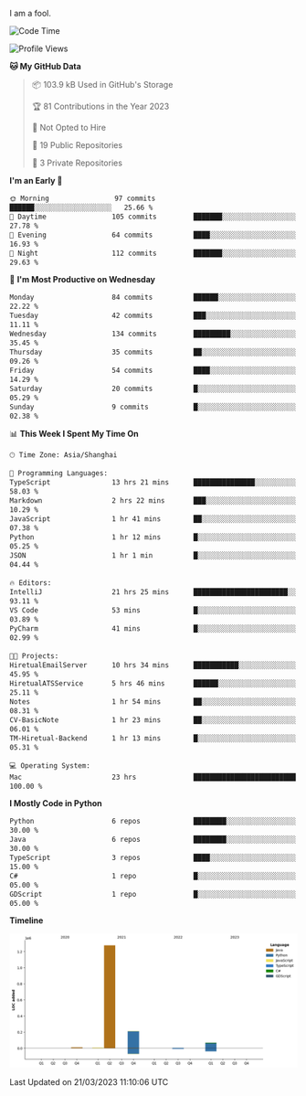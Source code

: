 I am a fool.

<!--START_SECTION:waka-->
![Code Time](http://img.shields.io/badge/Code%20Time-194%20hrs%2032%20mins-blue)

![Profile Views](http://img.shields.io/badge/Profile%20Views-8-blue)

**🐱 My GitHub Data** 

> 📦 103.9 kB Used in GitHub's Storage 
 > 
> 🏆 81 Contributions in the Year 2023
 > 
> 🚫 Not Opted to Hire
 > 
> 📜 19 Public Repositories 
 > 
> 🔑 3 Private Repositories 
 > 
**I'm an Early 🐤** 

```text
🌞 Morning                97 commits          ██████░░░░░░░░░░░░░░░░░░░   25.66 % 
🌆 Daytime                105 commits         ███████░░░░░░░░░░░░░░░░░░   27.78 % 
🌃 Evening                64 commits          ████░░░░░░░░░░░░░░░░░░░░░   16.93 % 
🌙 Night                  112 commits         ███████░░░░░░░░░░░░░░░░░░   29.63 % 
```
📅 **I'm Most Productive on Wednesday** 

```text
Monday                   84 commits          ██████░░░░░░░░░░░░░░░░░░░   22.22 % 
Tuesday                  42 commits          ███░░░░░░░░░░░░░░░░░░░░░░   11.11 % 
Wednesday                134 commits         █████████░░░░░░░░░░░░░░░░   35.45 % 
Thursday                 35 commits          ██░░░░░░░░░░░░░░░░░░░░░░░   09.26 % 
Friday                   54 commits          ████░░░░░░░░░░░░░░░░░░░░░   14.29 % 
Saturday                 20 commits          █░░░░░░░░░░░░░░░░░░░░░░░░   05.29 % 
Sunday                   9 commits           █░░░░░░░░░░░░░░░░░░░░░░░░   02.38 % 
```


📊 **This Week I Spent My Time On** 

```text
🕑︎ Time Zone: Asia/Shanghai

💬 Programming Languages: 
TypeScript               13 hrs 21 mins      ███████████████░░░░░░░░░░   58.03 % 
Markdown                 2 hrs 22 mins       ███░░░░░░░░░░░░░░░░░░░░░░   10.29 % 
JavaScript               1 hr 41 mins        ██░░░░░░░░░░░░░░░░░░░░░░░   07.38 % 
Python                   1 hr 12 mins        █░░░░░░░░░░░░░░░░░░░░░░░░   05.25 % 
JSON                     1 hr 1 min          █░░░░░░░░░░░░░░░░░░░░░░░░   04.44 % 

🔥 Editors: 
IntelliJ                 21 hrs 25 mins      ███████████████████████░░   93.11 % 
VS Code                  53 mins             █░░░░░░░░░░░░░░░░░░░░░░░░   03.89 % 
PyCharm                  41 mins             █░░░░░░░░░░░░░░░░░░░░░░░░   02.99 % 

🐱‍💻 Projects: 
HiretualEmailServer      10 hrs 34 mins      ███████████░░░░░░░░░░░░░░   45.95 % 
HiretualATSService       5 hrs 46 mins       ██████░░░░░░░░░░░░░░░░░░░   25.11 % 
Notes                    1 hr 54 mins        ██░░░░░░░░░░░░░░░░░░░░░░░   08.31 % 
CV-BasicNote             1 hr 23 mins        ██░░░░░░░░░░░░░░░░░░░░░░░   06.01 % 
TM-Hiretual-Backend      1 hr 13 mins        █░░░░░░░░░░░░░░░░░░░░░░░░   05.31 % 

💻 Operating System: 
Mac                      23 hrs              █████████████████████████   100.00 % 
```

**I Mostly Code in Python** 

```text
Python                   6 repos             ████████░░░░░░░░░░░░░░░░░   30.00 % 
Java                     6 repos             ████████░░░░░░░░░░░░░░░░░   30.00 % 
TypeScript               3 repos             ████░░░░░░░░░░░░░░░░░░░░░   15.00 % 
C#                       1 repo              █░░░░░░░░░░░░░░░░░░░░░░░░   05.00 % 
GDScript                 1 repo              █░░░░░░░░░░░░░░░░░░░░░░░░   05.00 % 
```



**Timeline**

![Lines of Code chart](https://raw.githubusercontent.com/VeejaLiu/VeejaLiu/master/assets/bar_graph.png)


 Last Updated on 21/03/2023 11:10:06 UTC
<!--END_SECTION:waka-->
